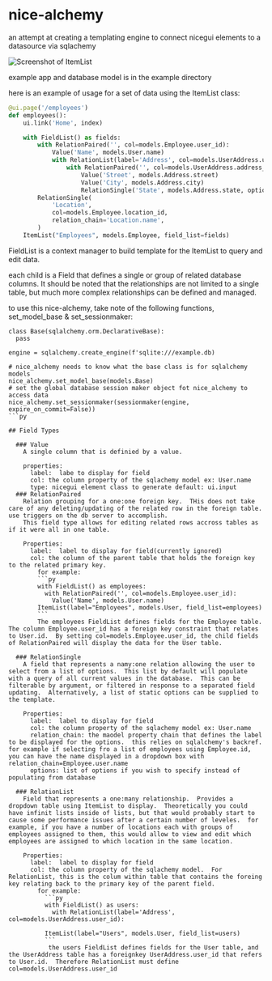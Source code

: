 # nice-alchemy

an attempt at creating a templating engine to connect nicegui elements to a datasource via sqlachemy

![Screenshot of ItemList](https://github.com/nathanjshaffer/nice-alchemy/blob/master/example/img/Itemlist_screenshot.png)

example app and database model is in the example directory

here is an example of usage for a set of data using the ItemList class:
```py
@ui.page('/employees')
def employees():
    ui.link('Home', index)

    with FieldList() as fields:
        with RelationPaired('', col=models.Employee.user_id):
            Value('Name', models.User.name)
            with RelationList(label='Address', col=models.UserAddress.user_id):
                with RelationPaired('', col=models.UserAddress.address_id):
                    Value('Street', models.Address.street)
                    Value('City', models.Address.city)
                    RelationSingle('State', models.Address.state, options=[state.name for state in us.states.STATES])
        RelationSingle(
            'Location',
            col=models.Employee.location_id,
            relation_chain='Location.name',
        )
    ItemList("Employees", models.Employee, field_list=fields)
```

FieldList is a context manager to build template for the ItemList to query and edit data.

each child is a Field that defines a single or group of related database columns.  It should be noted that the relationships are not limited to a single table, but much more complex relationships can be defined and managed.

to use this nice-alchemy, take note of the following functions, set_model_base & set_sessionmaker:
```
class Base(sqlalchemy.orm.DeclarativeBase):
  pass

engine = sqlalchemy.create_engine(f'sqlite:///example.db)

# nice_alchemy needs to know what the base class is for sqlalchemy models
nice_alchemy.set_model_base(models.Base)
# set the global database session maker object fot nice_alchemy to access data
nice_alchemy.set_sessionmaker(sessionmaker(engine, expire_on_commit=False))
```py

## Field Types

  ### Value
    A single column that is definied by a value. 
    
    properties:
      label:  labe to display for field
      col: the column property of the sqlachemy model ex: User.name
      type: nicegui element class to generate default: ui.input
  ### RelationPaired
    Relation grouping for a one:one foreign key.  THis does not take care of any deleting/updating of the related row in the foreign table.  use triggers on the db server to accomplish.  
    This field type allows for editing related rows accross tables as if it were all in one table.
    
    Properties:
      label:  label to display for field(currently ignored)
      col: the column of the parent table that holds the foreign key to the related primary key.
        for example:
        ```py
        with FieldList() as employees:
          with RelationPaired('', col=models.Employee.user_id):
            Value('Name', models.User.name)
        ItemList(label="Employees", models.User, field_list=employees)
        ```
        The employees FieldList defines fields for the Employee table.  The column Employee.user_id has a foreign key constraint that relates to User.id.  By setting col=models.Employee.user_id, the child fields of RelationPaired will display the data for the User table. 
            
  ### RelationSingle
    A field that represents a namy:one relation allowing the user to select from a list of options.  This list by default will populate with a query of all current values in the database.  This can be filterable by argument, or filtered in response to a separated field updating.  Alternatively, a list of static options can be supplied to the template.
    
    Properties:
      label:  label to display for field
      col: the column property of the sqlachemy model ex: User.name
      relation_chain: the maodel property chain that defines the label to be displayed for the options.  this relies on sqlalchemy's backref.  for example if selecting fro a list of employees using Employee.id, you can have the name displayed in a dropdown box with relation_chain=Employee.user.name
      options: list of options if you wish to specify instead of populating from database
      
  ### RelationList
    Field that represents a one:many relationship.  Provides a dropdown table using ItemList to display.  Theoretically you could have infinit lists inside of lists, but that would probably start to cause some performance issues after a certain number of leveles.  for example, if you have a number of locations each with groups of employees assigned to them, this would allow to view and edit which employees are assigned to which location in the same location.

    Properties:
      label:  label to display for field
      col: the column property of the sqlachemy model.  For RelationList, this is the colum within table that contains the foreing key relating back to the primary key of the parent field.
        for example:
          ```py
          with FieldList() as users:
            with RelationList(label='Address', col=models.UserAddress.user_id):
            
          ItemList(label="Users", models.User, field_list=users)
          ```
           the users FieldList defines fields for the User table, and the UserAddress table has a foreignkey UserAddress.user_id that refers to User.id.  Therefore RelationList must define col=models.UserAddress.user_id
    
  


